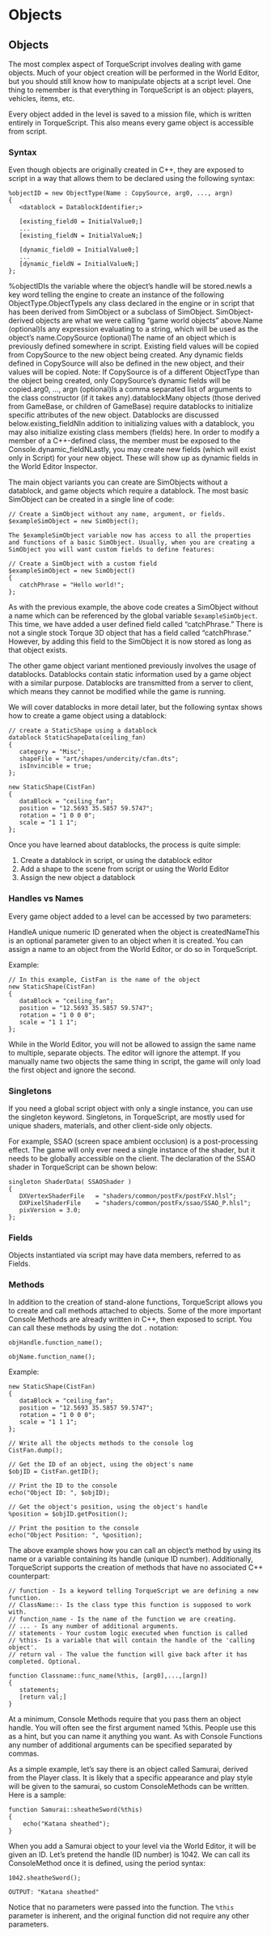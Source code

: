 # Objects

## Objects

The most complex aspect of TorqueScript involves dealing with game objects. Much of your object creation will be performed in the World Editor, but you should still know how to manipulate objects at a script level. One thing to remember is that everything in TorqueScript is an object: players, vehicles, items, etc.

Every object added in the level is saved to a mission file, which is written entirely in TorqueScript. This also means every game object is accessible from script.

### Syntax

Even though objects are originally created in C++, they are exposed to script in a way that allows them to be declared using the following syntax:

```clike
%objectID = new ObjectType(Name : CopySource, arg0, ..., argn)
{
   <datablock = DatablockIdentifier;>

   [existing_field0 = InitialValue0;]
   ...
   [existing_fieldN = InitialValueN;]

   [dynamic_field0 = InitialValue0;]
   ...
   [dynamic_fieldN = InitialValueN;]
};
```

&#x20;

%objectIDIs the variable where the object’s handle will be stored.newIs a key word telling the engine to create an instance of the following ObjectType.ObjectTypeIs any class declared in the engine or in script that has been derived from SimObject or a subclass of SimObject. SimObject-derived objects are what we were calling “game world objects” above.Name (optional)Is any expression evaluating to a string, which will be used as the object’s name.CopySource (optional)The name of an object which is previously defined somewhere in script. Existing field values will be copied from CopySource to the new object being created. Any dynamic fields defined in CopySource will also be defined in the new object, and their values will be copied. Note: If CopySource is of a different ObjectType than the object being created, only CopySource’s dynamic fields will be copied.arg0, ..., argn (optional)Is a comma separated list of arguments to the class constructor (if it takes any).datablockMany objects (those derived from GameBase, or children of GameBase) require datablocks to initialize specific attributes of the new object. Datablocks are discussed below.existing\_fieldNIn addition to initializing values with a datablock, you may also initialize existing class members (fields) here. In order to modify a member of a C++-defined class, the member must be exposed to the Console.dynamic\_fieldNLastly, you may create new fields (which will exist only in Script) for your new object. These will show up as dynamic fields in the World Editor Inspector.

The main object variants you can create are SimObjects without a datablock, and game objects which require a datablock. The most basic SimObject can be created in a single line of code:



```clike
// Create a SimObject without any name, argument, or fields.
$exampleSimObject = new SimObject();

The $exampleSimObject variable now has access to all the properties and functions of a basic SimObject. Usually, when you are creating a SimObject you will want custom fields to define features:

// Create a SimObject with a custom field
$exampleSimObject = new SimObject()
{
   catchPhrase = "Hello world!";
};
```



As with the previous example, the above code creates a SimObject without a name which can be referenced by the global variable `$exampleSimObject`. This time, we have added a user defined field called “catchPhrase.” There is not a single stock Torque 3D object that has a field called “catchPhrase.” However, by adding this field to the SimObject it is now stored as long as that object exists.

The other game object variant mentioned previously involves the usage of datablocks. Datablocks contain static information used by a game object with a similar purpose. Datablocks are transmitted from a server to client, which means they cannot be modified while the game is running.

We will cover datablocks in more detail later, but the following syntax shows how to create a game object using a datablock:

```clike
// create a StaticShape using a datablock
datablock StaticShapeData(ceiling_fan)
{
   category = "Misc";
   shapeFile = "art/shapes/undercity/cfan.dts";
   isInvincible = true;
};

new StaticShape(CistFan)
{
   dataBlock = "ceiling_fan";
   position = "12.5693 35.5857 59.5747";
   rotation = "1 0 0 0";
   scale = "1 1 1";
};
```

&#x20;

Once you have learned about datablocks, the process is quite simple:

1. Create a datablock in script, or using the datablock editor
2. Add a shape to the scene from script or using the World Editor
3. Assign the new object a datablock

### Handles vs Names

Every game object added to a level can be accessed by two parameters:

HandleA unique numeric ID generated when the object is createdNameThis is an optional parameter given to an object when it is created. You can assign a name to an object from the World Editor, or do so in TorqueScript.

Example:

```clike
// In this example, CistFan is the name of the object
new StaticShape(CistFan)
{
   dataBlock = "ceiling_fan";
   position = "12.5693 35.5857 59.5747";
   rotation = "1 0 0 0";
   scale = "1 1 1";
};
```

&#x20;

While in the World Editor, you will not be allowed to assign the same name to multiple, separate objects. The editor will ignore the attempt. If you manually name two objects the same thing in script, the game will only load the first object and ignore the second.

### Singletons

If you need a global script object with only a single instance, you can use the singleton keyword. Singletons, in TorqueScript, are mostly used for unique shaders, materials, and other client-side only objects.

For example, SSAO (screen space ambient occlusion) is a post-processing effect. The game will only ever need a single instance of the shader, but it needs to be globally accessible on the client. The declaration of the SSAO shader in TorqueScript can be shown below:

```clike
singleton ShaderData( SSAOShader )
{
   DXVertexShaderFile   = "shaders/common/postFx/postFxV.hlsl";
   DXPixelShaderFile    = "shaders/common/postFx/ssao/SSAO_P.hlsl";
   pixVersion = 3.0;
};
```

&#x20;

### Fields

Objects instantiated via script may have data members, referred to as Fields.

### Methods

In addition to the creation of stand-alone functions, TorqueScript allows you to create and call methods attached to objects. Some of the more important Console Methods are already written in C++, then exposed to script. You can call these methods by using the dot `.` notation:

```clike
objHandle.function_name();

objName.function_name();
```

&#x20;

Example:

```clike
new StaticShape(CistFan)
{
   dataBlock = "ceiling_fan";
   position = "12.5693 35.5857 59.5747";
   rotation = "1 0 0 0";
   scale = "1 1 1";
};
```

```clike
// Write all the objects methods to the console log
CistFan.dump();

// Get the ID of an object, using the object's name
$objID = CistFan.getID();

// Print the ID to the console
echo("Object ID: ", $objID);

// Get the object's position, using the object's handle
%position = $objID.getPosition();

// Print the position to the console
echo("Object Position: ", %position);
```

&#x20;

The above example shows how you can call an object’s method by using its name or a variable containing its handle (unique ID number). Additionally, TorqueScript supports the creation of methods that have no associated C++ counterpart:

```clike
// function - Is a keyword telling TorqueScript we are defining a new function.
// ClassName::- Is the class type this function is supposed to work with.
// function_name - Is the name of the function we are creating.
// ... - Is any number of additional arguments.
// statements - Your custom logic executed when function is called
// %this- Is a variable that will contain the handle of the 'calling object'.
// return val - The value the function will give back after it has completed. Optional.

function Classname::func_name(%this, [arg0],...,[argn])
{
   statements;
   [return val;]
}
```

&#x20;

At a minimum, Console Methods require that you pass them an object handle. You will often see the first argument named %this. People use this as a hint, but you can name it anything you want. As with Console Functions any number of additional arguments can be specified separated by commas.

As a simple example, let’s say there is an object called Samurai, derived from the Player class. It is likely that a specific appearance and play style will be given to the samurai, so custom ConsoleMethods can be written. Here is a sample:

```clike
function Samurai::sheatheSword(%this)
{
    echo("Katana sheathed");
}
```

&#x20;

When you add a Samurai object to your level via the World Editor, it will be given an ID. Let’s pretend the handle (ID number) is 1042. We can call its ConsoleMethod once it is defined, using the period syntax:

```clike
1042.sheatheSword();
```

```clike
OUTPUT: "Katana sheathed"
```

&#x20;

Notice that no parameters were passed into the function. The `%this` parameter is inherent, and the original function did not require any other parameters.
